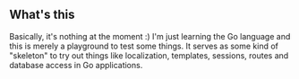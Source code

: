 ## What's this

Basically, it's nothing at the moment :) I'm just learning the Go language and this is merely a playground to test some things.
It serves as some kind of "skeleton" to try out things like localization, templates, sessions, routes and database access in Go applications. 

